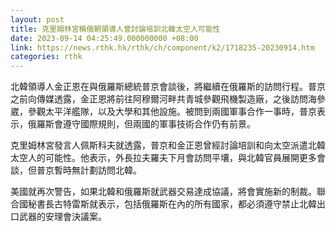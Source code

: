 ```yaml
---
layout: post
title: 克里姆林宮稱俄朝領導人曾討論培訓北韓太空人可能性
date: 2023-09-14 04:25:49.000000000 +08:00
link: https://news.rthk.hk/rthk/ch/component/k2/1718235-20230914.htm
categories: rthk
---
```


北韓領導人金正恩在與俄羅斯總統普京會談後，將繼續在俄羅斯的訪問行程。普京之前向傳媒透露，金正恩將前往阿穆爾河畔共青城參觀飛機製造廠，之後訪問海參崴，參觀太平洋艦隊，以及大學和其他設施。被問到兩國軍事合作一事時，普京表示，俄羅斯會遵守國際規則，但兩國的軍事技術合作仍有前景。

克里姆林宮發言人佩斯科夫就透露，普京和金正恩曾經討論培訓和向太空派遣北韓太空人的可能性。他表示，外長拉夫羅夫下月會訪問平壤，與北韓官員展開更多會談，但普京暫時無計劃訪問北韓。

美國就再次警告，如果北韓和俄羅斯就武器交易達成協議，將會實施新的制裁。聯合國秘書長古特雷斯就表示，包括俄羅斯在內的所有國家，都必須遵守禁止北韓出口武器的安理會決議案。
